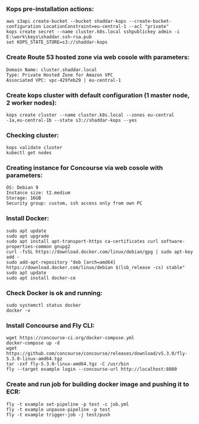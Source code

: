 ### Kops pre-installation actions:
```
aws s3api create-bucket --bucket shaddar-kops --create-bucket-configuration LocationConstraint=eu-central-1 --acl "private"
kops create secret --name cluster.k8s.local sshpublickey admin -i E:\work\keys\shaddar.ssh-rsa.pub
set KOPS_STATE_STORE=s3://shaddar-kops
```
### Create Route 53 hosted zone via web cosole with parameters:
```
Domain Name: cluster.shaddar.local
Type: Private Hosted Zone for Amazon VPC
Associated VPC: vpc-429feb29 | eu-central-1
```
### Create kops cluster with default configuration (1 master node, 2 worker nodes):
```
kops create cluster --name cluster.k8s.local --zones eu-central -1a,eu-central-1b --state s3://shaddar-kops --yes
```
### Checking cluster:
```
kops validate cluster
kubectl get nodes
```
### Creating instance for Concourse via web cosole with parameters:
```
OS: Debian 9
Instance size: t2.medium
Storage: 16GB
Security group: custom, ssh access only from own PC
```
### Install Docker:
```
sudo apt update
sudo apt upgrade
sudo apt install apt-transport-https ca-certificates curl software-properties-common gnupg2
curl -fsSL https://download.docker.com/linux/debian/gpg | sudo apt-key add -
sudo add-apt-repository "deb [arch=amd64] https://download.docker.com/linux/debian $(lsb_release -cs) stable"
sudo apt update
sudo apt install docker-ce
```
### Check Docker is ok and running:
```
sudo systemctl status docker
docker -v
```
### Install Concourse and Fly CLI:
```
wget https://concourse-ci.org/docker-compose.yml
docker-compose up -d
wget https://github.com/concourse/concourse/releases/download/v5.3.0/fly-5.3.0-linux-amd64.tgz
tar -zxf fly-5.3.0-linux-amd64.tgz -C /usr/bin
fly --target example login --concourse-url http://localhost:8080
```
### Create and run job for building docker image and pushing it to ECR:
```
fly -t example set-pipeline -p test -c job.yml
fly -t example unpause-pipeline -p test
fly -t example trigger-job -j test/push
```
